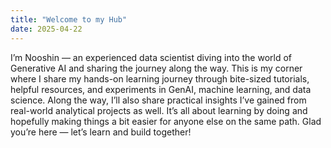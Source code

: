 ```yaml
---
title: "Welcome to my Hub"
date: 2025-04-22
---
```

I’m Nooshin — an experienced data scientist diving into the world of Generative AI and sharing the journey along the way.
This is my corner where I share my hands-on learning journey through bite-sized tutorials, helpful resources, and experiments in GenAI, machine learning, and data science. 
Along the way, I’ll also share practical insights I’ve gained from real-world analytical projects as well.
It’s all about learning by doing and hopefully making things a bit easier for anyone else on the same path. Glad you’re here — let’s learn and build together!
